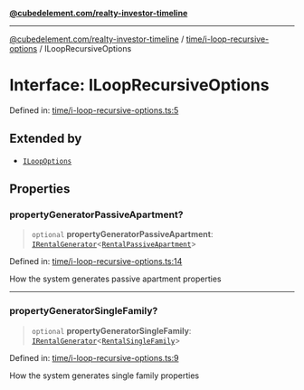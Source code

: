 [**@cubedelement.com/realty-investor-timeline**](../../../index.md)

---

[@cubedelement.com/realty-investor-timeline](../../../modules.md) / [time/i-loop-recursive-options](../index.md) / ILoopRecursiveOptions

# Interface: ILoopRecursiveOptions

Defined in: [time/i-loop-recursive-options.ts:5](https://github.com/kvernon/realty-investor-timeline/blob/806c805529d356deb12c125749ddea89a26850dd/src/time/i-loop-recursive-options.ts#L5)

## Extended by

- [`ILoopOptions`](../../i-loop-options/interfaces/ILoopOptions.md)

## Properties

### propertyGeneratorPassiveApartment?

> `optional` **propertyGeneratorPassiveApartment**: [`IRentalGenerator`](../../../generators/rental-generator/interfaces/IRentalGenerator.md)\<[`RentalPassiveApartment`](../../../properties/rental-passive-apartment/classes/RentalPassiveApartment.md)\>

Defined in: [time/i-loop-recursive-options.ts:14](https://github.com/kvernon/realty-investor-timeline/blob/806c805529d356deb12c125749ddea89a26850dd/src/time/i-loop-recursive-options.ts#L14)

How the system generates passive apartment properties

---

### propertyGeneratorSingleFamily?

> `optional` **propertyGeneratorSingleFamily**: [`IRentalGenerator`](../../../generators/rental-generator/interfaces/IRentalGenerator.md)\<[`RentalSingleFamily`](../../../properties/rental-single-family/classes/RentalSingleFamily.md)\>

Defined in: [time/i-loop-recursive-options.ts:9](https://github.com/kvernon/realty-investor-timeline/blob/806c805529d356deb12c125749ddea89a26850dd/src/time/i-loop-recursive-options.ts#L9)

How the system generates single family properties
